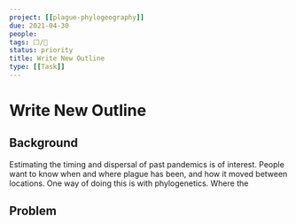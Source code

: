 ```yaml
---
project: [[plague-phylogeography]]
due: 2021-04-30
people:
tags: ⬜/🧨 
status: priority
title: Write New Outline
type: [[Task]]
---
```


# Write New Outline

## Background

Estimating the timing and dispersal of past pandemics is of interest. People want to know when and where plague has been, and how it moved between locations. One way of doing this is with phylogenetics. Where the 

## Problem